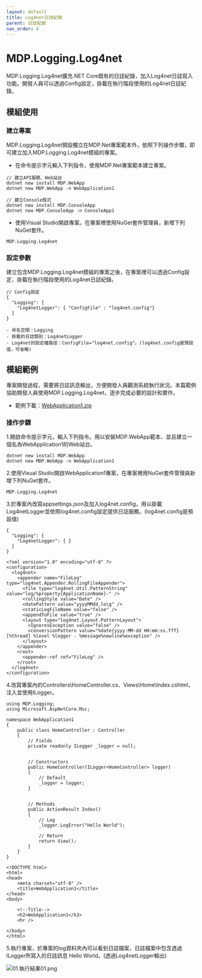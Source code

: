 ```yaml
---
layout: default
title: Log4net日誌紀錄
parent: 日誌紀錄
nav_order: 4
---
```


# MDP.Logging.Log4net

MDP.Logging.Log4net擴充.NET Core既有的日誌紀錄，加入Log4net日誌寫入功能。開發人員可以透過Config設定，掛載在執行階段使用的Log4net日誌紀錄。
    

## 模組使用

### 建立專案

MDP.Logging.Log4net預設獨立在MDP.Net專案範本外，依照下列操作步驟，即可建立加入MDP.Logging.Log4net模組的專案。

- 在命令提示字元輸入下列指令，使用MDP.Net專案範本建立專案。
 
```
// 建立API服務、Web站台
dotnet new install MDP.WebApp
dotnet new MDP.WebApp -n WebApplication1

// 建立Console程式
dotnet new install MDP.ConsoleApp
dotnet new MDP.ConsoleApp -n ConsoleApp1
```

- 使用Visual Studio開啟專案。在專案裡使用NuGet套件管理員，新增下列NuGet套件。

```
MDP.Logging.Log4net
```

### 設定參數

建立包含MDP.Logging.Log4net模組的專案之後，在專案裡可以透過Config設定，掛載在執行階段使用的Log4net日誌紀錄。

```
// Config設定
{
  "Logging": {
    "Log4netLogger": { "ConfigFile" : "log4net.config"}
  }
}

- 命名空間：Logging
- 掛載的日誌類別：Log4netLogger
- Log4net的設定檔路徑：ConfigFile="log4net.config"。(log4net.config是預設值，可省略)
```


## 模組範例

專案開發過程，需要將日誌訊息輸出，方便開發人員觀測系統執行狀況。本篇範例協助開發人員使用MDP.Logging.Log4net，逐步完成必要的設計和實作。

- 範例下載：[WebApplication1.zip](https://clark159.github.io/MDP.Net/日誌紀錄/Log4net日誌紀錄/WebApplication1.zip)

### 操作步驟

1.開啟命令提示字元，輸入下列指令。用以安裝MDP.WebApp範本、並且建立一個名為WebApplication1的Web站台。

```
dotnet new install MDP.WebApp
dotnet new MDP.WebApp -n WebApplication1
```

2.使用Visual Studio開啟WebApplication1專案，在專案裡用NuGet套件管理員新增下列NuGet套件。

```
MDP.Logging.Log4net
```

3.於專案內改寫appsettings.json及加入log4net.config，用以掛載Log4netLogger並依照log4net.config設定提供日誌服務。(log4net.config是預設值)

```
{
  "Logging": {
    "Log4netLogger": { }
  }
}
```

```
<?xml version="1.0" encoding="utf-8" ?>
<configuration>
  <log4net>
    <appender name="FileLog" type="log4net.Appender.RollingFileAppender">           
      <file type="log4net.Util.PatternString" value="log/%property{ApplicationName}-" />
      <rollingStyle value="Date" />
      <datePattern value="yyyyMMdd.lo\g" />
      <staticLogFileName value="false" />
      <appendToFile value="true" />        
      <layout type="log4net.Layout.PatternLayout">
        <IgnoresException value="false" />
        <conversionPattern value="%date{yyyy-MM-dd HH:mm:ss.fff} [%thread] %level %logger - %message%newline%exception" />
      </layout>
    </appender>
    <root>
      <appender-ref ref="FileLog" />
    </root>
  </log4net>
</configuration>
```

4.改寫專案內的Controllers\HomeController.cs、Views\Home\Index.cshtml，注入並使用ILogger。

```
using MDP.Logging;
using Microsoft.AspNetCore.Mvc;

namespace WebApplication1
{
    public class HomeController : Controller
    {
        // Fields
        private readonly ILogger _logger = null;


        // Constructors
        public HomeController(ILogger<HomeController> logger)
        {
            // Default
            _logger = logger;
        }


        // Methods
        public ActionResult Index()
        {
            // Log
            _logger.LogError("Hello World");

            // Return
            return View();
        }
    }
}
```

```
<!DOCTYPE html>
<html>
<head>
    <meta charset="utf-8" />
    <title>WebApplication1</title>
</head>
<body>

    <!--Title-->
    <h2>WebApplication1</h2>
    <hr />

</body>
</html>
```

5.執行專案，於專案的log資料夾內可以看到日誌檔案，日誌檔案中包含透過ILogger所寫入的日誌訊息 Hello World。(透過Log4netLogger輸出)

![01.執行結果01.png](https://clark159.github.io/MDP.Net/日誌紀錄/Log4net日誌紀錄/01.執行結果01.png)
